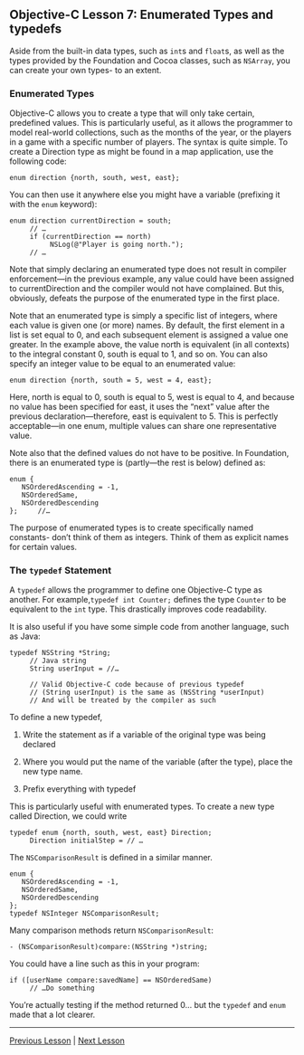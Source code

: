 ## Objective-C Lesson 7: Enumerated Types and typedefs

Aside from the built-in data types, such as `int`s and `float`s, as well as the types provided by the Foundation and Cocoa classes, such as `NSArray`, you can create your own types- to an extent.

### Enumerated Types

Objective-C allows you to create a type that will only take certain, predefined values. This is particularly useful, as it allows the programmer to model real-world collections, such as the months of the year, or the players in a game with a specific number of players. The syntax is quite simple. To create a Direction type as might be found in a map application, use the following code:

```objc
enum direction {north, south, west, east};
```

You can then use it anywhere else you might have a variable (prefixing it with the `enum` keyword):

```objc
enum direction currentDirection = south;
     // …
     if (currentDirection == north)
          NSLog(@"Player is going north.");
     // …
```

Note that simply declaring an enumerated type does not result in compiler enforcement—in the previous example, any value could have been assigned to currentDirection and the compiler would not have complained. But this, obviously, defeats the purpose of the enumerated type in the first place.

Note that an enumerated type is simply a specific list of integers, where each value is given one (or more) names. By default, the first element in a list is set equal to 0, and each subsequent element is assigned a value one greater. In the example above, the value north is equivalent (in all contexts) to the integral constant 0, south is equal to 1, and so on. You can also specify an integer value to be equal to an enumerated value:

```objc
enum direction {north, south = 5, west = 4, east};
```

Here, north is equal to 0, south is equal to 5, west is equal to 4, and because no value has been specified for east, it uses the “next” value after the previous declaration—therefore, east is equivalent to 5. This is perfectly acceptable—in one enum, multiple values can share one representative value.

Note also that the defined values do not have to be positive. In Foundation, there is an enumerated type is (partly—the rest is below) defined as:

```objc
enum {
   NSOrderedAscending = -1,
   NSOrderedSame,
   NSOrderedDescending
};     //…
```

The purpose of enumerated types is to create specifically named constants- don’t think of them as integers. Think of them as explicit names for certain values.

### The `typedef` Statement

A `typedef` allows the programmer to define one Objective-C type as another. For example,`typedef int Counter;` defines the type `Counter` to be equivalent to the `int` type. This drastically improves code readability.

It is also useful if you have some simple code from another language, such as Java:

```objc
typedef NSString *String;
     // Java string
     String userInput = //… 

     // Valid Objective-C code because of previous typedef
     // (String userInput) is the same as (NSString *userInput)
     // And will be treated by the compiler as such
```

To define a new typedef,

1. Write the statement as if a variable of the original type was being declared

2. Where you would put the name of the variable (after the type), place the new type name.

3. Prefix everything with typedef

This is particularly useful with enumerated types. To create a new type called Direction, we could write

```objc
typedef enum {north, south, west, east} Direction;
     Direction initialStep = // …
```

The `NSComparisonResult` is defined in a similar manner.

```objc
enum {
   NSOrderedAscending = -1,
   NSOrderedSame,
   NSOrderedDescending
};
typedef NSInteger NSComparisonResult;
```

Many comparison methods return `NSComparisonResult`:

```objc
- (NSComparisonResult)compare:(NSString *)string;
```

You could have a line such as this in your program:

```objc
if ([userName compare:savedName] == NSOrderedSame)
     // …Do something
```

You’re actually testing if the method returned 0… but the `typedef` and `enum` made that a lot clearer.

---

[Previous Lesson](71.md) | [Next Lesson](73.md)
